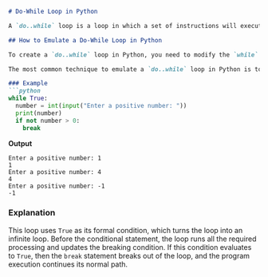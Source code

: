 ```markdown
# Do-While Loop in Python

A `do..while` loop is a loop in which a set of instructions will execute at least once (irrespective of the condition) and then the repetition of the loop's body will depend on the condition passed at the end of the `while` loop. It is also known as an exit-controlled loop.

## How to Emulate a Do-While Loop in Python

To create a `do..while` loop in Python, you need to modify the `while` loop a bit to get similar behavior to a `do..while` loop.

The most common technique to emulate a `do..while` loop in Python is to use an infinite `while` loop with a `break` statement wrapped in an `if` statement that checks a given condition and breaks the iteration if that condition becomes true:

### Example
```python
while True:
  number = int(input("Enter a positive number: "))
  print(number)
  if not number > 0:
    break
```

**Output**
```
Enter a positive number: 1
1
Enter a positive number: 4
4
Enter a positive number: -1
-1
```

### Explanation

This loop uses `True` as its formal condition, which turns the loop into an infinite loop. Before the conditional statement, the loop runs all the required processing and updates the breaking condition. If this condition evaluates to `True`, then the `break` statement breaks out of the loop, and the program execution continues its normal path.
```
